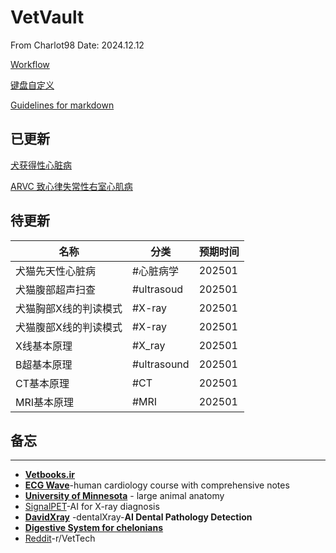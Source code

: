 # VetVault
From Charlot98
Date: 2024.12.12

[Workflow](Life/Workflow.md)

[键盘自定义](Life/键盘自定义.md)

[Guidelines for markdown](Life/Guidelines_for_markdown.md)

## 已更新
[犬获得性心脏病](VetVault/犬获得性心脏病概述.md)

[ARVC 致心律失常性右室心肌病](VetVault/ARVC致心律失常性右室心肌病.md)

## 待更新
|名称 |分类 |预期时间|
|--- | --- | --- | 
|犬猫先天性心脏病|#心脏病学  |202501|
|犬猫腹部超声扫查|#ultrasoud|202501|
| 犬猫胸部X线的判读模式 |#X-ray |202501|
| 犬猫腹部X线的判读模式 |#X-ray |202501|
| X线基本原理 |#X_ray|202501|
| B超基本原理 |#ultrasound| 202501|
| CT基本原理  |#CT| 202501|
| MRI基本原理| #MRI | 202501|

## 备忘
---
- **[Vetbooks.ir](http://Vetbooks.ir)**
- **[ECG Wave](https://ecgwaves.com/)**-human cardiology course with comprehensive notes
- **[University of Minnesota](https://pressbooks.umn.edu/largeanimalanatomy/chapter/thorax/)** - large animal anatomy
- [SignalPET](https://www.signalpet.com/products/signalray/)-AI for X-ray diagnosis
- **[DavidXray](https://davidxray.com/dental-x-ray-positioning-guide-canine-incisors-101-103/#)** -dentalXray-**AI Dental Pathology Detection**
- [**Digestive System for chelonians**](https://campus.murraystate.edu/faculty/tderting/anatomyatlas/digestiv.htm)
- [Reddit](https://www.reddit.com/r/VetTech/)-r/VetTech

